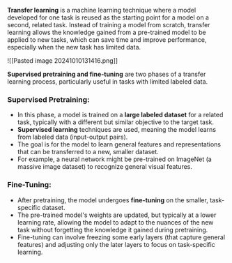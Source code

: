 **Transfer learning** is a machine learning technique where a model developed for one task is reused as the starting point for a model on a second, related task. Instead of training a model from scratch, transfer learning allows the knowledge gained from a pre-trained model to be applied to new tasks, which can save time and improve performance, especially when the new task has limited data.

![[Pasted image 20241010131416.png]]

**Supervised pretraining and fine-tuning** are two phases of a transfer learning process, particularly useful in tasks with limited labeled data.

### Supervised Pretraining:

- In this phase, a model is trained on a **large labeled dataset** for a related task, typically with a different but similar objective to the target task.
- **Supervised learning** techniques are used, meaning the model learns from labeled data (input-output pairs).
- The goal is for the model to learn general features and representations that can be transferred to a new, smaller dataset.
- For example, a neural network might be pre-trained on ImageNet (a massive image dataset) to recognize general visual features.

### Fine-Tuning:

- After pretraining, the model undergoes **fine-tuning** on the smaller, task-specific dataset.
- The pre-trained model's weights are updated, but typically at a lower learning rate, allowing the model to adapt to the nuances of the new task without forgetting the knowledge it gained during pretraining.
- Fine-tuning can involve freezing some early layers (that capture general features) and adjusting only the later layers to focus on task-specific learning.